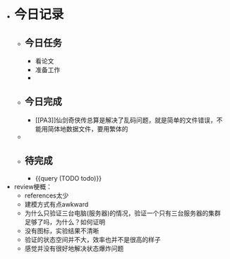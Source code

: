 - # 今日记录
	- ## 今日任务
		- 看论文
		- 准备工作
		-
	- ##  今日完成
		- [[PA3]]仙剑奇侠传总算是解决了乱码问题，就是简单的文件错误，不能用简体地数据文件，要用繁体的
	-
	- ## 待完成
		- {{query (TODO todo)}}
- review梗概：
	- references太少
	- 建模方式有点awkward
	- 为什么只验证三台电脑(服务器)的情况，验证一个只有三台服务器的集群足够了吗，为什么？如何证明
	- 没有图标，实验结果不清晰
	- 验证的状态空间并不大，效率也并不是很高的样子
	- 感觉并没有很好地解决状态爆炸问题